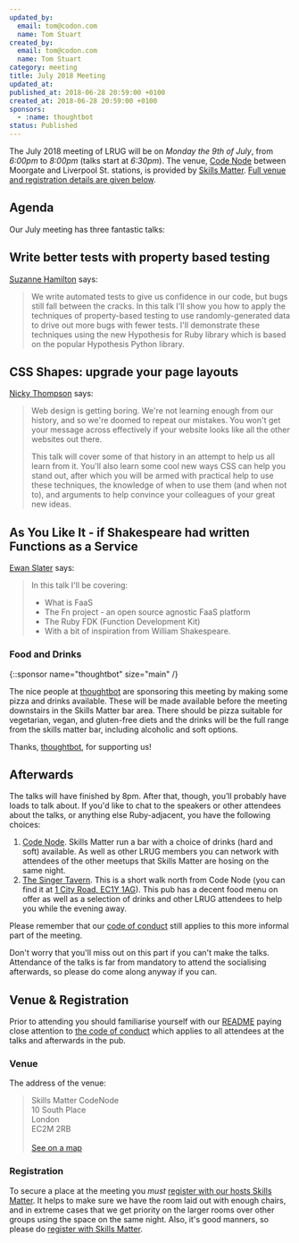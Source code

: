 ```yaml
---
updated_by:
  email: tom@codon.com
  name: Tom Stuart
created_by:
  email: tom@codon.com
  name: Tom Stuart
category: meeting
title: July 2018 Meeting
updated_at:
published_at: 2018-06-28 20:59:00 +0100
created_at: 2018-06-28 20:59:00 +0100
sponsors:
  - :name: thoughtbot
status: Published
---
```


The July 2018 meeting of LRUG will be on *Monday the 9th of July*,
from _6:00pm_ to _8:00pm_ (talks start at _6:30pm_).  The venue, [Code
Node][skills-matter-venue] between Moorgate and Liverpool St. stations, is
provided by [Skills Matter](http://www.skillsmatter.com).  [Full venue and
registration details are given below](#july18registration).

Agenda
------

Our July meeting has three fantastic talks:

## Write better tests with property based testing

[Suzanne Hamilton](https://twitter.com/suzyhamilton) says:

> We write automated tests to give us confidence in our code, but bugs still
> fall between the cracks. In this talk I'll show you how to apply the
> techniques of property-based testing to use randomly-generated data to drive
> out more bugs with fewer tests. I'll demonstrate these techniques using the
> new Hypothesis for Ruby library which is based on the popular Hypothesis
> Python library.

## CSS Shapes: upgrade your page layouts

[Nicky Thompson](https://twitter.com/knotnicky) says:

> Web design is getting boring. We're not learning enough from our history, and
> so we're doomed to repeat our mistakes. You won't get your message across
> effectively if your website looks like all the other websites out there.
>
> This talk will cover some of that history in an attempt to help us all learn
> from it. You'll also learn some cool new ways CSS can help you stand out,
> after which you will be armed with practical help to use these techniques,
> the knowledge of when to use them (and when not to), and arguments to help
> convince your colleagues of your great new ideas.

## As You Like It - if Shakespeare had written Functions as a Service

[Ewan Slater](https://twitter.com/ewanslater) says:

> In this talk I'll be covering:
>
> * What is FaaS
> * The Fn project - an open source agnostic FaaS platform
> * The Ruby FDK (Function Development Kit)
> * With a bit of inspiration from William Shakespeare.

### Food and Drinks

{::sponsor name="thoughtbot" size="main" /}

The nice people at [thoughtbot](https://www.thoughtbot.com/) are sponsoring this
meeting by making some pizza and drinks available.  These will be made available
before the meeting downstairs in the Skills Matter bar area.  There should be
pizza suitable for vegetarian, vegan, and gluten-free diets and the drinks will
be the full range from the skills matter bar, including alcoholic and soft
options.

Thanks, [thoughtbot](https://www.thoughtbot.com/), for supporting us!

Afterwards
----------

The talks will have finished by 8pm.  After that, though, you’ll probably have
loads to talk about.  If you'd like to chat to the speakers or other attendees
about the talks, or anything else Ruby-adjacent, you have the following
choices:

1. [Code Node][skills-matter-venue].  Skills Matter run a bar with a choice of
   drinks (hard and soft) available.  As well as other LRUG members you can
   network with attendees of the other meetups that Skills Matter are hosing on
   the same night.
2. [The Singer Tavern](http://singertavern.com/).  This is a short walk
   north from Code Node (you can find it at [1 City Road, EC1Y
   1AG](https://goo.gl/maps/w9kPu)).  This pub has a decent food menu on offer
   as well as a selection of drinks and other LRUG attendees to help you
   while the evening away.

Please remember that our [code of
conduct](http://readme.lrug.org/#code-of-condut) still applies to this more
informal part of the meeting.

Don't worry that you'll miss out on this part if you can't make the talks.
Attendance of the talks is far from mandatory to attend the socialising
afterwards, so please do come along anyway if you can.

Venue & Registration <a name="july18registration">&nbsp;</a>
-----------------------------------------------------------

Prior to attending you should familiarise yourself with our
[README](http://readme.lrug.org/) paying close attention to [the code of
conduct](http://readme.lrug.org/#code-of-conduct) which applies to
all attendees at the talks and afterwards in the pub.

### Venue

The address of the venue:

> Skills Matter CodeNode<br/>10 South Place<br/>London<br/>EC2M 2RB<br/><br/>[See on a map](https://goo.gl/maps/ONJT4)

### Registration

To secure a place at the meeting you *must* [register with our hosts
Skills Matter][skills-matter-event].  It helps to
make sure we have the room laid out with enough chairs, and in extreme cases
that we get priority on the larger rooms over other groups using the space on
the same night.  Also, it's good manners, so please do [register with Skills
Matter][skills-matter-event].

[skills-matter-venue]: https://skillsmatter.com/locations/264-skills-matter-codenode
[skills-matter-event]: https://skillsmatter.com/meetups/TODO
